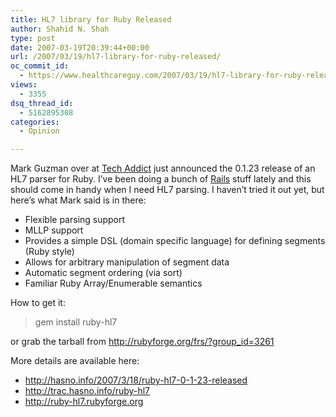 ```yaml
---
title: HL7 library for Ruby Released
author: Shahid N. Shah
type: post
date: 2007-03-19T20:39:44+00:00
url: /2007/03/19/hl7-library-for-ruby-released/
oc_commit_id:
  - https://www.healthcareguy.com/2007/03/19/hl7-library-for-ruby-released/1478769120
views:
  - 3355
dsq_thread_id:
  - 5162895308
categories:
  - Opinion

---
```

Mark Guzman over at [Tech Addict][1] just announced the 0.1.23 release of an HL7 parser for Ruby. I&#8217;ve been doing a bunch of [Rails][2] stuff lately and this should come in handy when I need HL7 parsing. I haven&#8217;t tried it out yet, but here&#8217;s what Mark said is in there:

  * Flexible parsing support
  * MLLP support
  * Provides a simple DSL (domain specific language) for defining segments (Ruby style)
  * Allows for arbitrary manipulation of segment data
  * Automatic segment ordering (via sort)
  * Familiar Ruby Array/Enumerable semantics

How to get it: 

> gem install ruby-hl7

or grab the tarball from <http://rubyforge.org/frs/?group_id=3261> 

More details are&nbsp;available here: 

  * <http://hasno.info/2007/3/18/ruby-hl7-0-1-23-released>
  * <http://trac.hasno.info/ruby-hl7>
  * <http://ruby-hl7.rubyforge.org>

 [1]: http://hasno.info/2007/3/18/ruby-hl7-0-1-23-released
 [2]: http://www.rubyonrails.org